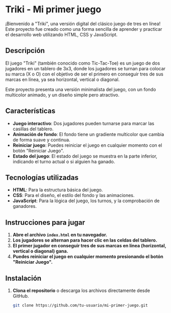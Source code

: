 # Triki - Mi primer juego

¡Bienvenido a "Triki", una versión digital del clásico juego de tres en línea! Este proyecto fue creado como una forma sencilla de aprender y practicar el desarrollo web utilizando HTML, CSS y JavaScript.

## Descripción

El juego "Triki" (también conocido como Tic-Tac-Toe) es un juego de dos jugadores en un tablero de 3x3, donde los jugadores se turnan para colocar su marca (X o O) con el objetivo de ser el primero en conseguir tres de sus marcas en línea, ya sea horizontal, vertical o diagonal.

Este proyecto presenta una versión minimalista del juego, con un fondo multicolor animado, y un diseño simple pero atractivo.

## Características

- **Juego interactivo**: Dos jugadores pueden turnarse para marcar las casillas del tablero.
- **Animación de fondo**: El fondo tiene un gradiente multicolor que cambia de forma suave y continua.
- **Reiniciar juego**: Puedes reiniciar el juego en cualquier momento con el botón "Reiniciar Juego".
- **Estado del juego**: El estado del juego se muestra en la parte inferior, indicando el turno actual o si alguien ha ganado.

## Tecnologías utilizadas

- **HTML**: Para la estructura básica del juego.
- **CSS**: Para el diseño, el estilo del fondo y las animaciones.
- **JavaScript**: Para la lógica del juego, los turnos, y la comprobación de ganadores.

## Instrucciones para jugar

1. **Abre el archivo `index.html` en tu navegador.**
2. **Los jugadores se alternan para hacer clic en las celdas del tablero.**
3. **El primer jugador en conseguir tres de sus marcas en línea (horizontal, vertical o diagonal) gana.**
4. **Puedes reiniciar el juego en cualquier momento presionando el botón "Reiniciar Juego".**

## Instalación

1. **Clona el repositorio** o descarga los archivos directamente desde GitHub.
   
   ```bash
   git clone https://github.com/tu-usuario/mi-primer-juego.git

